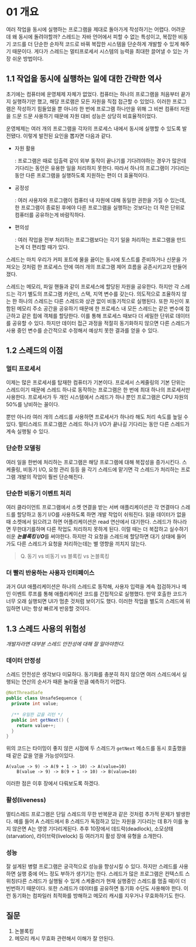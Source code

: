 # 01 개요

  여러 작업을 동시에 실행하는 프로그램을 제대로 돌아가게 작성하기는 어렵다. 어려운 데 왜 동시에 돌려야할까? 스레드는 자바 언어에서 피할 수 없는 특성이고, 복잡한 비동기 코드를 더 단순한 순차적 코드로 바꿔 복잡한 시스템을 단순하게 개발할 수 있게 해주기 때문이다. 게다가 스레드는 멀티프로세서 시스템의 능력을 최대한 끌어낼 수 있는 가장 쉬운 방법이다. 



## 1.1 작업을 동시에 실행하는 일에 대한 간략한 역사

초기에는 컴퓨터에 운영체제 자체가 없었다. 컴퓨터는 하나의 프로그램을 처음부터 끝가지 실행하기만 했고, 해당 프로램은 모든 자원을 직접 접근할 수 있었다. 이러한 프로그램은 작성하기 힘들었을 뿐 아니라 한 번에 프로그램 하나만을 위해 그 비싼 컴퓨터 자원을 드문 드문 사용하기 때문에 자원 대비 성능은 상당히 비효율적이었다.

운영체제는 여러 개의 프로그램을 각자의 프로세스 내에서 동시에 실행할 수 있도록 발전됐다. 이렇게 발전된 요인을 뽑자면 다음과 같다. 

- 자원 활용

  : 프로그램은 때로 입출력 같이 외부 동작이 끝나기를 기다려야하는 경우가 많은데 기다리는 동안은 유용한 일을 처리하지 못한다. 따라서 하나의 프로그램이 기다리는 동안 다른 프로그램을 실행하도록 지원하는 편이 더 효율적이다.

- 공정성

  : 여러 사용자와 프로그램이 컴퓨터 내 자원에 대해 동일한 권한을 가질 수 있는데, 한 프로그램이 종료된 후에야 다른 프로그램을 실행하는 것보다는 더 작은 단위로 컴퓨터를 공유하는게 바람직하다.

- 편의성

  : 여러 작업을 전부 처리하는 프로그램보다는 각기 일을 처리하는 프로그램을 만드는게 더 편리할 때가 있다. 

스레드는 마치 우리가 커피 포트에 물을 끓이는 동시에 토스트를 준비하거나 신문을 가져오는 것처럼 한 프로세스 안에 여러 개의 프로그램 제어 흐름을 공존시키고자 만들어졌다. 

스레드는 메모리, 파일 핸들과 같이 프로세스에 할당된 자원을 공유한다. 하지만 각 스레드는 각기 별도의 프로그램 카운터, 스택, 지역 변수를 갖는다. 의도적으로 조율하지 않는 한 하나의 스레드는 다른 스레드와 상관 없이 비동기적으로 실행된다. 또한 자신이 포함된 메모리 주소 공간을 공유하기 때문에 한 프로세스 내 모든 스레드는 같은 변수에 접근하고 같은 힙에 객체를 할당한다. 이를 통해 프로세스 때보다 더 세밀한 단위로 데이터를 공유할 수 있다. 하지만 데이터 접근 과정을 적절히 동기화하지 않으면 다른 스레드가 사용 중인 변수를 순간적으로 수정해서 예상치 못한 결과를 얻을 수 있다.



## 1.2 스레드의 이점

### 멀티 프로세서

이제는 많은 프로세서를 탑재한 컴퓨터가 기본이다. 프로세서 스케줄링의 기본 단위는 스레드이기 때문에 스레드 하나로 동작하는 프로그램은 한 번에 최대 하나의 프로세서만 사용한다. 프로세서가 두 개인 시스템에서 스레드가 하나 뿐인 프로그램은 CPU 자원의 50%를 낭비하는 꼴이다. 

뿐만 아니라 여러 개의 스레드를 사용하면 프로세서가 하나라 해도 처리 속도를 높일 수 있다. 멀티스레드 프로그램은 스레드 하나가 I/O가 끝나길 기다리는 동안 다른 스레드가 계속 실행될 수 있다.



### 단순한 모델링

여러 일을 한번에 처리하는 프로그램은 해당 프로그램에 대해 복잡성을 증가시킨다. 스케줄링, 비동기 I/O, 요청 관리 등등 을 각기 스레드에 맡기면 각 스레드가 처리하는 프로그램 개발의 작업이 훨씬 단순해진다.



### 단순한 비동기 이벤트 처리

여러 클라이언트 프로그램에서 소켓 연결을 받는 서버 애플리케이션은 각 연결마다 스레드를 할당하고 동기 I/O를 사용하도록 하면 개발 작업이 쉬워진다. 읽을 데이터가 없을 때 소켓에서 읽으려고 하면 어플리케이션은 read 연산에서 대기한다. 스레드가 하나라면 무한대기를하며 다른 작업도 처리하지 못하게 된다. 이럴 때는 더 복잡하고 실수하기 쉬운 ***논블록킹 I/O***를 써야한다. 하지만 각 요청을 스레드에 할당하면 대기 상태에 들어가도 다른 스레드가 요청을 처리하는데는 별 영향을 끼치지 않는다. 

> Q. 동기 vs 비동기 vs 블록킹 vs 논블록킹



### 더 빨리 반응하는 사용자 인터페이스

과거 GUI 애플리케이션은 하나의 스레드로 동작해, 사용자 입력을 계속 접검하거나 메인 이벤트 루프를 통해 애플리케이션 코드를 간접적으로 실행했다. 만약 호출한 코드가 너무 오래 실행되면 UI가 멈춘 것처럼 보이기도 했다. 이러한 작업을 별도의 스레드에 위임하면 UI는 항상 빠르게 반응할 것이다.



## 1.3 스레드 사용의 위험성

*개발자라면 대부분 스레드 안전성에 대해 잘 알아야한다.*



### 데이터 안정성

스레드 안전성은 생각보다 미묘하다. 동기화를 충분히 하지 않으면 여러 스레드에서 실행되는 연산의 순서가 때론 놀라울 만큼 예측하기 어렵다. 

```java
@NotThreadSafe
public class UnsafeSequence {
  private int value;
  
  /** 유일한 값을 리턴 */
  public int getNext() {
    return value++;
  }
}
```

위의 코드는 타이밍이 좋지 않은 시점에 두 스레드가 `getNext` 메소드를 동시 호출했을 때 같은 값을 얻을 가능성이있다. 

```
A(value -> 9) -> A(9 + 1 -> 10) -> A(value=10)
    B(value -> 9) -> B(9 + 1 -> 10) -> B(value=10)
```

이러한 점은 이후 장에서 다뤄보도록 하겠다.



### 활성(liveness)

멀티스레드 프로그램은 단일 스레드의 무한 반복문과 같은 것처럼 추가적 문제가 발생한다. 예를 들어 A 스레드에서 B 스레드가 독점하고 있는 자원을 기다리는 데 B가 이를 놓지 않은면 A는 영영 기다리게된다. 추후 10장에서 데드락(deadlock), 소모상태(starvation), 라이브락(livelock) 등 여러가지 활성 장애 유형을 소개한다.



### 성능

잘 설계된 병렬 프로그램은 궁극적으로 성능을 향상시킬 수 있다. 하지만 스레드를 사용하면 실행 중에 어느 정도 부하가 생기기는 한다. 스레드가 많은 프로그램은 컨텍스트 스위칭(다른 스레드가 실행될 수 있게 스케줄러가 현재 실행중인 스레드를 멈출 때)이 더 빈번하기 때문이다. 또한 스레드가 데이터를 공유하면 동기화 수단도 사용해야 한다. 이런 동기화는 컴파일러 최적화를 방해하고 메모리 캐시를 지우거나 무효화하기도 한다. 



## 질문

1. 논블록킹
2. 메모리 캐시 무효화 관련해서 이해가 잘 안된다.